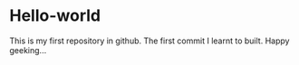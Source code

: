 # Hello-world
This is my first repository in github.
The first commit I learnt to built.
Happy geeking...
